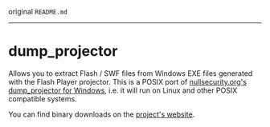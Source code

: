 original `README.md`

<hr/>

# dump\_projector

Allows you to extract Flash / SWF files from Windows EXE files generated with the Flash Player projector. This is a POSIX port of [nullsecurity.org's dump_projector for Windows](http://www.nullsecurity.org/article/extracting_swf_from_flash_projector), i.e. it will run on Linux and other POSIX compatible systems.

You can find binary downloads on the [project's website](http://digitalimagecorp.de/software/dump_projector/).
